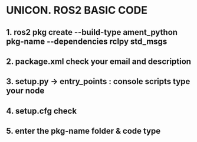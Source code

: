 UNICON. ROS2 BASIC CODE
=======================
## 1. ros2 pkg create --build-type ament_python pkg-name --dependencies rclpy std_msgs

## 2. package.xml check your email and description

## 3. setup.py -> entry_points : console scripts type your node 
## 4. setup.cfg check

## 5. enter the pkg-name folder & code type

